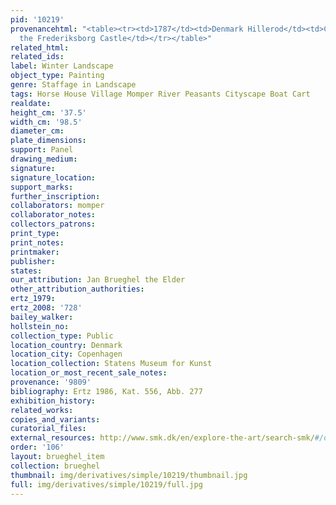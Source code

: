 ```yaml
---
pid: '10219'
provenancehtml: "<table><tr><td>1787</td><td>Denmark Hillerod</td><td>Collection at
  the Frederiksborg Castle</td></tr></table>"
related_html:
related_ids:
label: Winter Landscape
object_type: Painting
genre: Staffage in Landscape
tags: Horse House Village Momper River Peasants Cityscape Boat Cart
realdate:
height_cm: '37.5'
width_cm: '98.5'
diameter_cm:
plate_dimensions:
support: Panel
drawing_medium:
signature:
signature_location:
support_marks:
further_inscription:
collaborators: momper
collaborator_notes:
collectors_patrons:
print_type:
print_notes:
printmaker:
publisher:
states:
our_attribution: Jan Brueghel the Elder
other_attribution_authorities:
ertz_1979:
ertz_2008: '728'
bailey_walker:
hollstein_no:
collection_type: Public
location_country: Denmark
location_city: Copenhagen
location_collection: Statens Museum for Kunst
location_or_most_recent_sale_notes:
provenance: '9809'
bibliography: Ertz 1986, Kat. 556, Abb. 277
exhibition_history:
related_works:
copies_and_variants:
curatorial_files:
external_resources: http://www.smk.dk/en/explore-the-art/search-smk/#/detail/KMS1528
order: '106'
layout: brueghel_item
collection: brueghel
thumbnail: img/derivatives/simple/10219/thumbnail.jpg
full: img/derivatives/simple/10219/full.jpg
---
```

